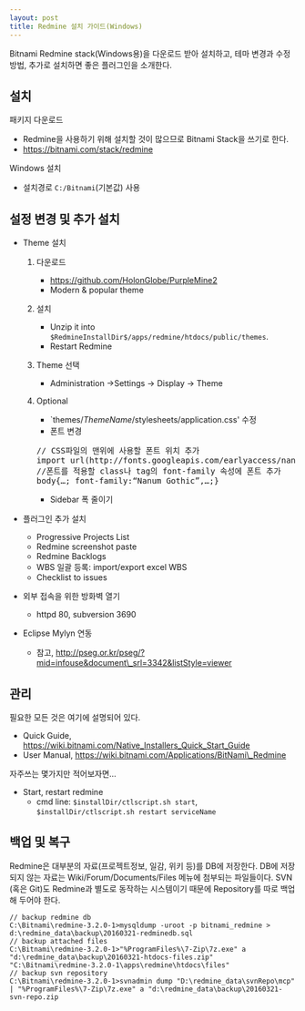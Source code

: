 ```yaml
---
layout: post
title: Redmine 설치 가이드(Windows)
---
```


Bitnami Redmine stack(Windows용)을 다운로드 받아 설치하고, 테마 변경과 수정방법, 추가로 설치하면 좋은 플러그인을 소개한다.

설치
----

패키지 다운로드

-   Redmine을 사용하기 위해 설치할 것이 많으므로 Bitnami Stack을 쓰기로 한다.
-   ​https://bitnami.com/stack/redmine

Windows 설치

-   설치경로 `C:/Bitnami`(기본값) 사용

설정 변경 및 추가 설치
----------------------

-   Theme 설치
    1.  다운로드
        -   https://github.com/HolonGlobe/PurpleMine2
        -   Modern & popular theme

    2.  설치
        -   Unzip it into `$RedmineInstallDir$/apps/redmine/htdocs/public/themes`.
        -   Restart Redmine

    3.  Theme 선택
        -   Administration ->Settings -> Display -> Theme
    4.  Optional
        - `themes/$ThemeName$/stylesheets/application.css' 수정
        - 폰트 변경
        <pre>
        // CSS파일의 맨위에 사용할 폰트 위치 추가
        import url(http://fonts.googleapis.com/earlyaccess/nanumgothic.css);
        //폰트를 적용할 class나 tag의 font-family 속성에 폰트 추가
        body{…; font-family:“Nanum Gothic”,…;}
        </pre>
        - Sidebar 폭 줄이기

-   플러그인 추가 설치
    -   Progressive Projects List
    -   Redmine screenshot paste
    -   Redmine Backlogs
    -   WBS 일괄 등록: import/export excel WBS
    -   Checklist to issues
-   외부 접속을 위한 방화벽 열기
    -   httpd 80, subversion 3690
-   Eclipse Mylyn 연동
    -   참고, http://pseg.or.kr/pseg/?mid=infouse&document\_srl=3342&listStyle=viewer

관리
----

필요한 모든 것은 여기에 설명되어 있다.

-   Quick Guide, https://wiki.bitnami.com/Native_Installers_Quick_Start_Guide
-   User Manual, https://wiki.bitnami.com/Applications/BitNami\_Redmine

자주쓰는 몇가지만 적어보자면…

-   Start, restart redmine
    -   cmd line: `$installDir/ctlscript.sh start`, `$installDir/ctlscript.sh restart serviceName`

백업 및 복구
------------

Redmine은 대부분의 자료(프로젝트정보, 일감, 위키 등)를 DB에 저장한다.
DB에 저장되지 않는 자료는 Wiki/Forum/Documents/Files 메뉴에 첨부되는 파일들이다.
SVN (혹은 Git)도 Redmine과 별도로 동작하는 시스템이기 때문에 Repository를 따로 백업해 두어야 한다.

    // backup redmine db
    C:\Bitnami\redmine-3.2.0-1>mysqldump -uroot -p bitnami_redmine > d:\redmine_data\backup\20160321-redminedb.sql
    // backup attached files
    C:\Bitnami\redmine-3.2.0-1>"%ProgramFiles%\7-Zip\7z.exe" a "d:\redmine_data\backup\20160321-htdocs-files.zip" "C:\Bitnami\redmine-3.2.0-1\apps\redmine\htdocs\files"
    // backup svn repository
    C:\Bitnami\redmine-3.2.0-1>svnadmin dump "D:\redmine_data\svnRepo\mcp" | "%ProgramFiles%\7-Zip\7z.exe" a "d:\redmine_data\backup\20160321-svn-repo.zip
